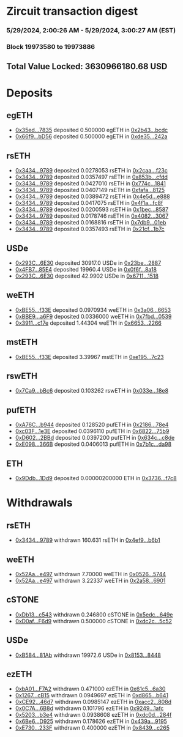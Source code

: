 # Zircuit transaction digest
### 5/29/2024, 2:00:26 AM - 5/29/2024, 3:00:27 AM (EST)
### Block 19973580 to 19973886

## Total Value Locked: 3630966180.68 USD

# Deposits
## egETH
- [0x35ed...7835](https://etherscan.io/address/0x35edBfA848244361002604B1a9FD6DaAe1727835) deposited 0.500000 egETH in [0x2b43...bcdc](https://etherscan.io/tx/0x35edBfA848244361002604B1a9FD6DaAe1727835)
- [0x66f9...bD56](https://etherscan.io/address/0x66f9A6775dBA0b65c888C14c9FE52f8C4B74bD56) deposited 0.500000 egETH in [0xde35...242a](https://etherscan.io/tx/0x66f9A6775dBA0b65c888C14c9FE52f8C4B74bD56)
## rsETH
- [0x3434...9789](https://etherscan.io/address/0x34349c5569e7B846c3558961552D2202760A9789) deposited 0.0278053 rsETH in [0x2caa...f23c](https://etherscan.io/tx/0x34349c5569e7B846c3558961552D2202760A9789)
- [0x3434...9789](https://etherscan.io/address/0x34349c5569e7B846c3558961552D2202760A9789) deposited 0.0357497 rsETH in [0x853b...cfdd](https://etherscan.io/tx/0x34349c5569e7B846c3558961552D2202760A9789)
- [0x3434...9789](https://etherscan.io/address/0x34349c5569e7B846c3558961552D2202760A9789) deposited 0.0427010 rsETH in [0x774c...1841](https://etherscan.io/tx/0x34349c5569e7B846c3558961552D2202760A9789)
- [0x3434...9789](https://etherscan.io/address/0x34349c5569e7B846c3558961552D2202760A9789) deposited 0.0407149 rsETH in [0xfafa...8125](https://etherscan.io/tx/0x34349c5569e7B846c3558961552D2202760A9789)
- [0x3434...9789](https://etherscan.io/address/0x34349c5569e7B846c3558961552D2202760A9789) deposited 0.0389472 rsETH in [0x4e5d...e888](https://etherscan.io/tx/0x34349c5569e7B846c3558961552D2202760A9789)
- [0x3434...9789](https://etherscan.io/address/0x34349c5569e7B846c3558961552D2202760A9789) deposited 0.0417075 rsETH in [0x4f1a...fc8f](https://etherscan.io/tx/0x34349c5569e7B846c3558961552D2202760A9789)
- [0x3434...9789](https://etherscan.io/address/0x34349c5569e7B846c3558961552D2202760A9789) deposited 0.0200593 rsETH in [0x1bec...8587](https://etherscan.io/tx/0x34349c5569e7B846c3558961552D2202760A9789)
- [0x3434...9789](https://etherscan.io/address/0x34349c5569e7B846c3558961552D2202760A9789) deposited 0.0178746 rsETH in [0x4082...3067](https://etherscan.io/tx/0x34349c5569e7B846c3558961552D2202760A9789)
- [0x3434...9789](https://etherscan.io/address/0x34349c5569e7B846c3558961552D2202760A9789) deposited 0.0168816 rsETH in [0x7db9...01eb](https://etherscan.io/tx/0x34349c5569e7B846c3558961552D2202760A9789)
- [0x3434...9789](https://etherscan.io/address/0x34349c5569e7B846c3558961552D2202760A9789) deposited 0.0357493 rsETH in [0x21cf...1b7c](https://etherscan.io/tx/0x34349c5569e7B846c3558961552D2202760A9789)
## USDe
- [0x293C...6E30](https://etherscan.io/address/0x293C6937D8D82e05B01335F7B33FBA0c8e256E30) deposited 30917.0 USDe in [0x23be...2887](https://etherscan.io/tx/0x293C6937D8D82e05B01335F7B33FBA0c8e256E30)
- [0x4FB7...85E4](https://etherscan.io/address/0x4FB7A36649388605Ff7769F2c26F41b2007585E4) deposited 19960.4 USDe in [0x0f6f...8a18](https://etherscan.io/tx/0x4FB7A36649388605Ff7769F2c26F41b2007585E4)
- [0x293C...6E30](https://etherscan.io/address/0x293C6937D8D82e05B01335F7B33FBA0c8e256E30) deposited 42.9902 USDe in [0x6711...1518](https://etherscan.io/tx/0x293C6937D8D82e05B01335F7B33FBA0c8e256E30)
## weETH
- [0xBE55...f33E](https://etherscan.io/address/0xBE556e16AEf7ed67FF548D8d3da7022a3358f33E) deposited 0.0970934 weETH in [0x3a06...6653](https://etherscan.io/tx/0xBE556e16AEf7ed67FF548D8d3da7022a3358f33E)
- [0xBBE9...a6F9](https://etherscan.io/address/0xBBE9b215C3C3eE83cA0dCA80C6C90120D996a6F9) deposited 0.0336000 weETH in [0x7fbd...0539](https://etherscan.io/tx/0xBBE9b215C3C3eE83cA0dCA80C6C90120D996a6F9)
- [0x3911...c17e](https://etherscan.io/address/0x391136B312c70eA34fbd46aFB14e6e4eD013c17e) deposited 1.44304 weETH in [0x6653...2266](https://etherscan.io/tx/0x391136B312c70eA34fbd46aFB14e6e4eD013c17e)
## mstETH
- [0xBE55...f33E](https://etherscan.io/address/0xBE556e16AEf7ed67FF548D8d3da7022a3358f33E) deposited 3.39967 mstETH in [0xe195...7c23](https://etherscan.io/tx/0xBE556e16AEf7ed67FF548D8d3da7022a3358f33E)
## rswETH
- [0x7Ca9...bBc6](https://etherscan.io/address/0x7Ca9A45196f837a148a27B268F4111D4213abBc6) deposited 0.103262 rswETH in [0x033e...18e8](https://etherscan.io/tx/0x7Ca9A45196f837a148a27B268F4111D4213abBc6)
## pufETH
- [0xA76C...b944](https://etherscan.io/address/0xA76C840584ECF87aD804F381aCfb4975B27Fb944) deposited 0.128520 pufETH in [0x2186...78e4](https://etherscan.io/tx/0xA76C840584ECF87aD804F381aCfb4975B27Fb944)
- [0xc03F...1e3E](https://etherscan.io/address/0xc03F888b59872C20D8478c77914f9Fa3dc1E1e3E) deposited 0.0396110 pufETH in [0x6822...75b9](https://etherscan.io/tx/0xc03F888b59872C20D8478c77914f9Fa3dc1E1e3E)
- [0xD602...2BBd](https://etherscan.io/address/0xD6023129e5c5398522604B016ef912f0f8Bc2BBd) deposited 0.0397200 pufETH in [0x634c...c8de](https://etherscan.io/tx/0xD6023129e5c5398522604B016ef912f0f8Bc2BBd)
- [0xE098...366B](https://etherscan.io/address/0xE098DabcBEfE01d867488325E6C48FBFE5A3366B) deposited 0.0406013 pufETH in [0x7b1c...da98](https://etherscan.io/tx/0xE098DabcBEfE01d867488325E6C48FBFE5A3366B)
## ETH
- [0x9Ddb...1Dd9](https://etherscan.io/address/0x9Ddbf8433333Db1b1e974AD6F3ecAc187Af91Dd9) deposited 0.00000200000 ETH in [0x3736...f7c8](https://etherscan.io/tx/0x9Ddbf8433333Db1b1e974AD6F3ecAc187Af91Dd9)
# Withdrawals
## rsETH
- [0x3434...9789](https://etherscan.io/address/0x34349c5569e7B846c3558961552D2202760A9789) withdrawn 160.631 rsETH in [0x4ef9...b6b1](https://etherscan.io/tx/0x34349c5569e7B846c3558961552D2202760A9789)
## weETH
- [0x52Aa...e497](https://etherscan.io/address/0x52Aa899454998Be5b000Ad077a46Bbe360F4e497) withdrawn 7.70000 weETH in [0x0526...5744](https://etherscan.io/tx/0x52Aa899454998Be5b000Ad077a46Bbe360F4e497)
- [0x52Aa...e497](https://etherscan.io/address/0x52Aa899454998Be5b000Ad077a46Bbe360F4e497) withdrawn 3.22337 weETH in [0x2a58...6901](https://etherscan.io/tx/0x52Aa899454998Be5b000Ad077a46Bbe360F4e497)
## cSTONE
- [0xDb13...c543](https://etherscan.io/address/0xDb1380Aaef73de58e5C6390A002De67ECfC8c543) withdrawn 0.246800 cSTONE in [0x5edc...649e](https://etherscan.io/tx/0xDb1380Aaef73de58e5C6390A002De67ECfC8c543)
- [0xD0af...F6d9](https://etherscan.io/address/0xD0af7E62dba07CFeFC636f5d2D0bA6BA4913F6d9) withdrawn 0.500000 cSTONE in [0xdc2c...5c52](https://etherscan.io/tx/0xD0af7E62dba07CFeFC636f5d2D0bA6BA4913F6d9)
## USDe
- [0xB584...81Ab](https://etherscan.io/address/0xB5849F2255D10a7C7b15E0b2583FadD7D6F281Ab) withdrawn 19972.6 USDe in [0x8153...8448](https://etherscan.io/tx/0xB5849F2255D10a7C7b15E0b2583FadD7D6F281Ab)
## ezETH
- [0xbA01...F7A2](https://etherscan.io/address/0xbA016c83b1028F2c475aC34e42244Fd99490F7A2) withdrawn 0.471000 ezETH in [0x61c5...6a30](https://etherscan.io/tx/0xbA016c83b1028F2c475aC34e42244Fd99490F7A2)
- [0x1267...cB15](https://etherscan.io/address/0x12672D122A52955Dc5c12a486f8EB5A7F20FcB15) withdrawn 0.0949697 ezETH in [0xd865...b641](https://etherscan.io/tx/0x12672D122A52955Dc5c12a486f8EB5A7F20FcB15)
- [0xCE92...46d7](https://etherscan.io/address/0xCE928b9fAfCd1722b9246FaD9614f248803446d7) withdrawn 0.0985147 ezETH in [0xacc2...808d](https://etherscan.io/tx/0xCE928b9fAfCd1722b9246FaD9614f248803446d7)
- [0x0C7A...6B8d](https://etherscan.io/address/0x0C7A7b7ee49187bbF61D282cB181887B38dD6B8d) withdrawn 0.101796 ezETH in [0x9249...1afc](https://etherscan.io/tx/0x0C7A7b7ee49187bbF61D282cB181887B38dD6B8d)
- [0x5203...b3e4](https://etherscan.io/address/0x5203D2F98AEEfbE8F9206d11d4D7FA2F4F26b3e4) withdrawn 0.0938608 ezETH in [0xdc0d...284f](https://etherscan.io/tx/0x5203D2F98AEEfbE8F9206d11d4D7FA2F4F26b3e4)
- [0x6Be6...D925](https://etherscan.io/address/0x6Be6672378691d84DD66A8D2d1926b98Ec99D925) withdrawn 0.178626 ezETH in [0x439a...9195](https://etherscan.io/tx/0x6Be6672378691d84DD66A8D2d1926b98Ec99D925)
- [0xE730...233F](https://etherscan.io/address/0xE73017E82380b0C378982F6b7820723FDE36233F) withdrawn 0.400000 ezETH in [0x8439...c265](https://etherscan.io/tx/0xE73017E82380b0C378982F6b7820723FDE36233F)
